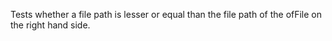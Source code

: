 Tests whether a file path is lesser or equal than the file path of the ofFile on the right hand side.
